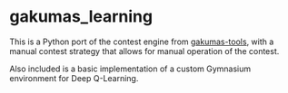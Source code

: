 # gakumas_learning

This is a Python port of the contest engine from [gakumas-tools](https://github.com/surisuririsu/gakumas-tools), with a manual contest strategy that allows for manual operation of the contest.

Also included is a basic implementation of a custom Gymnasium environment for Deep Q-Learning.
